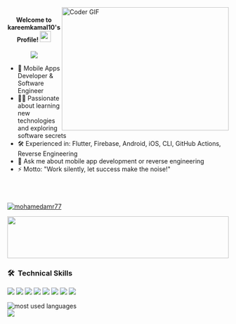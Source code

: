 <img align="right" src="https://media.giphy.com/media/SWoSkN6DxTszqIKEqv/giphy.gif" alt="Coder GIF" width="380" height="280">

<h4 align="center">
  Welcome to kareemkamal10's Profile!
  <img src="https://media.giphy.com/media/hvRJCLFzcasrR4ia7z/giphy.gif" width="25">
</h4>

<!-- Typing SVG by DenverCoder1 -->
<p align="center">
  <a href="https://github.com/DenverCoder1/readme-typing-svg">
    <img src="https://readme-typing-svg.herokuapp.com/?lines=Software%20developer;mobile%20developer;desktop%20developer&font=Fira%20Code&center=true&width=440&height=45&color=00ffff&vCenter=true&size=22&background=ffffff">
  </a>
</p>


- 🏢 Mobile Apps Developer & Software Engineer
- 👨‍💻 Passionate about learning new technologies and exploring software secrets
- 🛠 Experienced in: Flutter, Firebase, Android, iOS, CLI, GitHub Actions, Reverse Engineering
- 💬 Ask me about mobile app development or reverse engineering
- ⚡ Motto: "Work silently, let success make the noise!"


<br/><br/> 
  <p align="left"> <a href="https://github.com/ryo-ma/github-profile-trophy"><img src="https://github-profile-trophy.vercel.app/?username=kareemkamal10" alt="mohamedamr77" /></a> </p>

<img align="center" src="https://github.com/Govindv7555/Govindv7555/blob/main/49e76e0596857673c5c80c85b84394c1.gif" width=100% height=95px>

### 🛠 &nbsp;Technical Skills

<p align="left">  
  <img src="https://readme-components.vercel.app/api?component=logo&fill=black&logo=flutter&animation=spin&svgfill=15d8fe">
  <img src="https://readme-components.vercel.app/api?component=logo&fill=black&logo=firebase&svgfill=ffa611">
  <img src="https://readme-components.vercel.app/api?component=logo&fill=black&logo=android&svgfill=3ddc84">
  <img src="https://readme-components.vercel.app/api?component=logo&fill=black&logo=ios&svgfill=ffffff">
  <img src="https://readme-components.vercel.app/api?component=logo&fill=black&logo=githubactions&svgfill=2088ff">
  <img src="https://readme-components.vercel.app/api?component=logo&fill=black&logo=git&svgfill=659b60">
  <img src="https://readme-components.vercel.app/api?component=logo&fill=black&logo=github&svgfill=df5c43">
  <img src="https://readme-components.vercel.app/api?component=logo&fill=black&logo=windows&svgfill=f6df1c">
</p>

<img align="left" src="https://github-readme-stats.vercel.app/api/top-langs?username=kareemkamal10&show_icons=true&locale=en&layout=compact&theme=radical" alt="most used languages" />

<br>

<a href="https://komarev.com/ghpvc/?username=kareemkamal10&style=for-the-badge">
    <img src="https://komarev.com/ghpvc/?username=kareemkamal10&style=for-the-badge">
</a>
